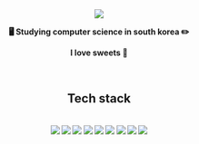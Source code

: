 <div align="center">


<img src="https://capsule-render.vercel.app/api?type=waving&color=gradient&customColorList=0,1,4&height=300&section=header&text=JooYeon Choi%20render &fontSize=60&fontAlignY=40&desc=Hi there!"/>


<p><b> 🖥 Studying computer science in south korea ✏ <b></p>
<p><b>  I love sweets 💖</b></p><br>

<h2> Tech stack </h2><br>

<img src="https://img.shields.io/badge/C-A8B9CC?style=flat-square&logo=C&logoColor=white"/>
<img src="https://img.shields.io/badge/Csharp-239120?style=flat-square&logo=Csharp&logoColor=white"/>
<img src="https://img.shields.io/badge/Python-3766AB?style=flat-square&logo=Python&logoColor=white"/>
<img src="https://img.shields.io/badge/Java-007396?style=flat-square&logo=Java&logoColor=white"/>
<img src="https://img.shields.io/badge/JavaScript-F7DF1E?style=flat-square&logo=JavaScript&logoColor=white"/>
<img src="https://img.shields.io/badge/Node.js-339933?style=flat-square&logo=Node.js&logoColor=white"/>
<img src="https://img.shields.io/badge/Android-3DDC84?style=flat-square&logo=Android&logoColor=white"/>
<img src="https://img.shields.io/badge/Mysql-4479A1?style=flat-square&logo=MySql&logoColor=white"/>
<img src="https://img.shields.io/badge/R-276DC3?style=flat-square&logo=R&logoColor=white"/><br><br>



</div>
